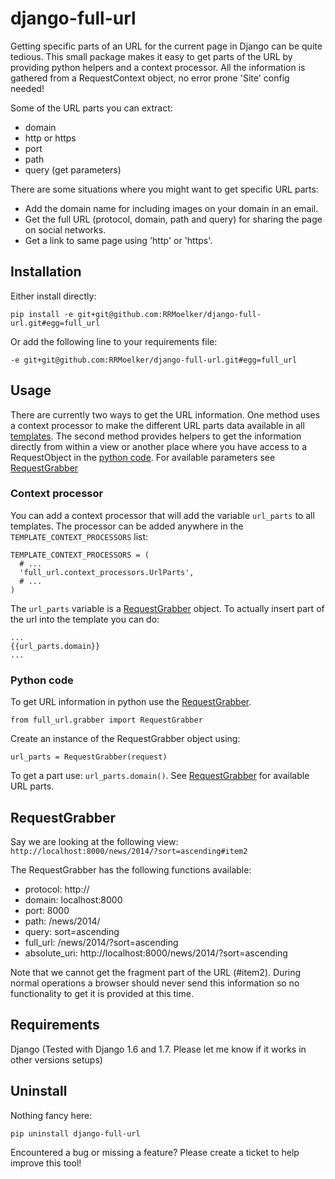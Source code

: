django-full-url
===================

Getting specific parts of an URL for the current page in Django can be quite tedious. This small package makes it easy to get parts of the URL by providing python helpers and a context processor. All the information is gathered from a RequestContext object, no error prone 'Site' config needed!

Some of the URL parts you can extract:

* domain
* http or https
* port
* path
* query (get parameters)

There are some situations where you might want to get specific URL parts:

* Add the domain name for including images on your domain in an email.
* Get the full URL (protocol, domain, path and query) for sharing the page on social networks.
* Get a link to same page using 'http' or 'https'.

## Installation

Either install directly:

`pip install -e git+git@github.com:RRMoelker/django-full-url.git#egg=full_url`

Or add the following line to your requirements file:

`-e git+git@github.com:RRMoelker/django-full-url.git#egg=full_url`


## Usage

There are currently two ways to get the URL information. One method uses a context processor to make the different URL parts data available in all [templates](#context-processor). The second method provides helpers to get the information directly from within a view or another place where you have access to a RequestObject in the [python code](#python-code). For available parameters see [RequestGrabber](#grabber)

### <a href="context-processor"></a>Context processor

You can add a context processor that will add the variable `url_parts` to all templates.
The processor can be added anywhere in the `TEMPLATE_CONTEXT_PROCESSORS` list:

```
TEMPLATE_CONTEXT_PROCESSORS = (
  # ...
  'full_url.context_processors.UrlParts',
  # ...
)
```

The `url_parts` variable is a [RequestGrabber](#grabber) object. To actually insert part of the url into the template you can do:
```
...
{{url_parts.domain}}
...
```


### <a href="#python-code"></a>Python code

To get URL information in python use the [RequestGrabber](#grabber).
```
from full_url.grabber import RequestGrabber
```

Create an instance of the RequestGrabber object using:

```
url_parts = RequestGrabber(request)
```

To get a part use: `url_parts.domain()`. See [RequestGrabber](#grabber) for available URL parts.


## <a name="grabber"></a>RequestGrabber

Say we are looking at the following view: `http://localhost:8000/news/2014/?sort=ascending#item2`

The RequestGrabber has the following functions available:

* protocol: http://
* domain: localhost:8000
* port: 8000
* path: /news/2014/
* query: sort=ascending
* full_url: /news/2014/?sort=ascending
* absolute_uri: http://localhost:8000/news/2014/?sort=ascending

Note that we cannot get the fragment part of the URL (#item2).
During normal operations a browser should never send this information so no functionality to get it is provided at this time.

## Requirements
Django
(Tested with Django 1.6 and 1.7. Please let me know if it works in other versions setups)

## Uninstall
Nothing fancy here:

```
pip uninstall django-full-url
```

Encountered a bug or missing a feature? Please create a ticket to help improve this tool!
